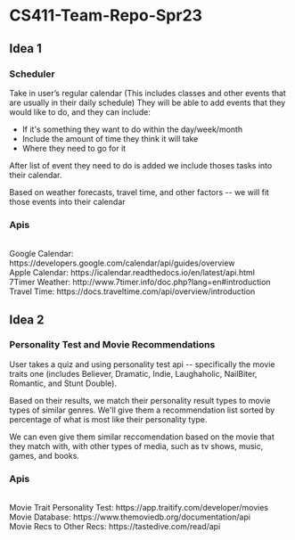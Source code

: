 # CS411-Team-Repo-Spr23

## Idea 1
### Scheduler 
Take in user’s regular calendar (This includes classes and other events that are usually in their daily schedule)
They will be able to add events that they would like to do, and they can include:
 - If it's something they want to do within the day/week/month
 - Include the amount of time they think it will take
 - Where they need to go for it

After list of event they need to do is added we include thoses tasks into their calendar.

Based on weather forecasts, travel time, and other factors -- we will fit those events into their calendar

### Apis
<br>
Google Calendar: https://developers.google.com/calendar/api/guides/overview
 <br>
Apple Calendar: https://icalendar.readthedocs.io/en/latest/api.html
 <br>
7Timer Weather: http://www.7timer.info/doc.php?lang=en#introduction
 <br>
Travel Time: https://docs.traveltime.com/api/overview/introduction 

## Idea 2
### Personality Test and Movie Recommendations 
User takes a quiz and using personality test api -- specifically the movie traits one (includes Believer, Dramatic, Indie, Laughaholic, NailBiter, Romantic, and Stunt Double).

Based on their results, we match their personality result types to movie types of similar genres.
We'll give them a recommendation list sorted by percentage of what is most like their personality type.

We can even give them similar reccomendation based on the movie that they match with, with other types of media, such as tv shows, music, games, and books.
### Apis
<br>
Movie Trait Personality Test: https://app.traitify.com/developer/movies 
 <br>
Movie Database: https://www.themoviedb.org/documentation/api 
 <br>
Movie Recs to Other Recs: https://tastedive.com/read/api 
